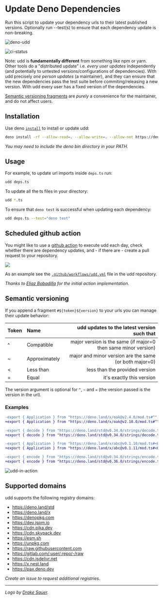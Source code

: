 # Update Deno Dependencies

Run this script to update your dependency urls to their latest published
versions. Optionally run --test(s) to ensure that each dependency update is
non-breaking.

![deno-udd](https://user-images.githubusercontent.com/1931852/76134819-37add280-5fd6-11ea-96c3-adbd57cfa68c.jpg)

![ci-status](https://github.com/hayd/deno-udd/workflows/ci/badge.svg)

Note: udd is **fundamentally different** from something like npm or yarn. Other
tools do a "distributed update" i.e. _every user updates_ independently (and
potentially to untested versions/configurations of dependencies). With udd
precisely _one person updates_ (a maintainer), and they can ensure that the new
dependencies pass the test suite before commiting/releasing a new version. With
udd every user has a fixed version of the dependencies.

[Semantic versioning fragments](https://github.com/hayd/deno-udd#semantic-versioning)
are _purely_ a convenience for the maintainer, and do not affect users.

## Installation

Use deno
[`install`](https://deno.land/std/manual.md#installing-executable-scripts) to
install or update udd:

```sh
deno install -rf --allow-read=. --allow-write=. --allow-net https://deno.land/x/udd/main.ts
```

_You may need to include the deno bin directory in your PATH._

## Usage

For example, to update url imports inside `deps.ts` run:

```sh
udd deps.ts
```

To update all the ts files in your directory:

```sh
udd *.ts
```

To ensure that `deno test` is successful when updating each dependency:

```sh
udd deps.ts --test="deno test"
```

## Scheduled github action

You might like to use a [github action](https://docs.github.com/en/actions) to
execute udd each day, check whether there are dependency updates, and - if there
are - create a pull request to your repository.

![](https://user-images.githubusercontent.com/1931852/140999026-cebd4e9b-768a-4005-8888-2a964bccfe71.png)

As an example see the
[`.github/workflows/udd.yml`](https://github.com/hayd/deno-udd/blob/master/.github/workflows/udd.yml)
file in the udd repository.

_Thanks to [Eliaz Bobadilla](https://github.com/UltiRequiem) for the initial
action implementation._

## Semantic versioning

If you append a fragment `#${token}${version}` to your urls you can manage their
update behavior:

| Token | Name          |                    udd updates to the latest version such that |
| :---- | :------------ | -------------------------------------------------------------: |
| ^     | Compatible    | major version is the same (if major=0 then same minor version) |
| ~     | Approximately |         major and minor version are the same (or both major=0) |
| <     | Less than     |                                 less than the provided version |
| =     | Equal         |                                      it's exactly this version |

The version argument is optional for `^`, `~` and `=` (the version passed is the
version in the url).

### Examples

```diff
-export { Application } from "https://deno.land/x/oak@v2.4.0/mod.ts#^";
+export { Application } from "https://deno.land/x/oak@v2.10.0/mod.ts#^";  // 3.x.y is not chosen

-export { decode } from "https://deno.land/std@v0.34.0/strings/decode.ts#=";
+export { decode } from "https://deno.land/std@v0.34.0/strings/decode.ts#=";  // no change

-export { Application } from "https://deno.land/x/abc@v0.1.10/mod.ts#<0.2.0";
+export { Application } from "https://deno.land/x/abc@v0.1.11/mod.ts#<0.2.0";  // 0.2.x is not chosen

-export { encode } from "https://deno.land/std@v0.34.0/strings/encode.ts#~";
+export { encode } from "https://deno.land/std@v0.36.0/strings/encode.ts#~";  // update to latest compatible
```

![udd-in-action](https://user-images.githubusercontent.com/1931852/76695958-a1675580-6642-11ea-81d1-9ed15d22965f.gif)

## Supported domains

udd supports the following registry domains:

- https://deno.land/std
- https://deno.land/x
- https://denopkg.com
- https://dev.jspm.io
- https://cdn.pika.dev
- https://cdn.skypack.dev
- https://esm.sh
- https://unpkg.com
- https://raw.githubusercontent.com
- https://gitlab.com/:user/:repo/-/raw
- https://cdn.jsdelivr.net
- https://x.nest.land
- https://pax.deno.dev

_Create an issue to request additional registries._

---

_Logo by [Drake Sauer](http://clipart-library.com/clipart/6ir6AMoKT.htm)._
